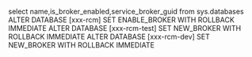 select name,is_broker_enabled,service_broker_guid from sys.databases
ALTER DATABASE [xxx-rcm] SET ENABLE_BROKER WITH ROLLBACK IMMEDIATE
ALTER DATABASE [xxx-rcm-test] SET NEW_BROKER WITH ROLLBACK IMMEDIATE
ALTER DATABASE [xxx-rcm-dev] SET NEW_BROKER WITH ROLLBACK IMMEDIATE
